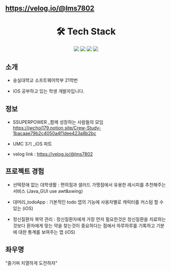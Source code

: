 ## https://velog.io/@lms7802
<div align=center><h1>🛠 Tech Stack </h1></div>
<div align=center>
  <img src="https://img.shields.io/badge/Swift-F05138?style=for-the-badge&logo=Swift&logoColor=white">
  <img src="https://img.shields.io/badge/github-181717?style=for-the-badge&logo=github&logoColor=white">
  <img src="https://img.shields.io/badge/git-F05032?style=for-the-badge&logo=git&logoColor=white">
  <img src="https://img.shields.io/badge/firebase-FFCA28?style=for-the-badge&logo=firebase&logoColor=white">
  <br>
</div>

## 소개
* 숭실대학교 소프트웨어학부 21학번

* iOS 공부하고 있는 학생 개발자입니다.
 
## 정보
* SSUPERPOWER _함께 성장하는 사람들의 모임 https://jwchoi179.notion.site/Crew-Study-1bacaae79b2c4050a4f1dee423a8b2bc
 
* UMC 3기 _iOS 파트
 
* velog link : https://velog.io/@lms7802
## 프로젝트 경험
* 선택장애 없는 대학생활 : 편의점과 샐러드 가맹점에서 유용한 레시피를 추천해주는 서비스 (Java_GUI use awt&swing)

* 대머리_todoApp : 기본적인 todo 앱의 기능에 사용자별로 캐릭터를 커스텀 할 수 있는  (iOS)

* 정신질환자 복약 관리 : 정신질환자에게 가장 먼저 필요한것은 정신질환을 치료하는 것보다 환자에게 맞는 약을 찾는것이 중요하다는 점에서 하루하루를 기록하고 기분에 대한 통계를 보여주는 앱 (iOS)

## 좌우명
"즐기며 치열하게 도전하자" 
